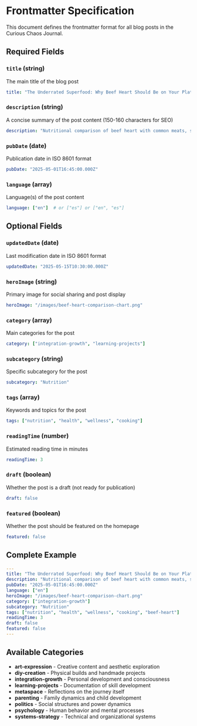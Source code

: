 # Frontmatter Specification

This document defines the frontmatter format for all blog posts in the Curious Chaos Journal.

## Required Fields

### `title` (string)
The main title of the blog post
```yaml
title: "The Underrated Superfood: Why Beef Heart Should Be on Your Plate"
```

### `description` (string)
A concise summary of the post content (150-160 characters for SEO)
```yaml
description: "Nutritional comparison of beef heart with common meats, showing its iron, B12, zinc, and CoQ10 content."
```

### `pubDate` (date)
Publication date in ISO 8601 format
```yaml
pubDate: "2025-05-01T16:45:00.000Z"
```

### `language` (array)
Language(s) of the post content
```yaml
language: ["en"]  # or ["es"] or ["en", "es"]
```

## Optional Fields

### `updatedDate` (date)
Last modification date in ISO 8601 format
```yaml
updatedDate: "2025-05-15T10:30:00.000Z"
```

### `heroImage` (string)
Primary image for social sharing and post display
```yaml
heroImage: "/images/beef-heart-comparison-chart.png"
```

### `category` (array)
Main categories for the post
```yaml
category: ["integration-growth", "learning-projects"]
```

### `subcategory` (string)
Specific subcategory for the post
```yaml
subcategory: "Nutrition"
```

### `tags` (array)
Keywords and topics for the post
```yaml
tags: ["nutrition", "health", "wellness", "cooking"]
```

### `readingTime` (number)
Estimated reading time in minutes
```yaml
readingTime: 3
```

### `draft` (boolean)
Whether the post is a draft (not ready for publication)
```yaml
draft: false
```

### `featured` (boolean)
Whether the post should be featured on the homepage
```yaml
featured: false
```

## Complete Example

```yaml
---
title: "The Underrated Superfood: Why Beef Heart Should Be on Your Plate"
description: "Nutritional comparison of beef heart with common meats, showing its iron, B12, zinc, and CoQ10 content."
pubDate: "2025-05-01T16:45:00.000Z"
language: ["en"]
heroImage: "/images/beef-heart-comparison-chart.png"
category: ["integration-growth"]
subcategory: "Nutrition"
tags: ["nutrition", "health", "wellness", "cooking", "beef-heart"]
readingTime: 3
draft: false
featured: false
---
```

## Available Categories

- **art-expression** - Creative content and aesthetic exploration
- **diy-creation** - Physical builds and handmade projects
- **integration-growth** - Personal development and consciousness
- **learning-projects** - Documentation of skill development
- **metaspace** - Reflections on the journey itself
- **parenting** - Family dynamics and child development
- **politics** - Social structures and power dynamics
- **psychology** - Human behavior and mental processes
- **systems-strategy** - Technical and organizational systems 